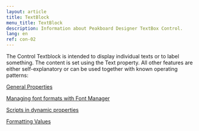 ```yaml
---
layout: article
title: TextBlock
menu_title: TextBlock
description: Information about Peakboard Designer TextBox Control.
lang: en
ref: con-02
---
```


The Control Textblock is intended to display individual texts or to label something. The content is set using the Text property. All other features are either self-explanatory or can be used together with known operating patterns:

[General Properties]()

[Managing font formats with Font Manager]()

[Scripts in dynamic properties]()

[Formatting Values]()
